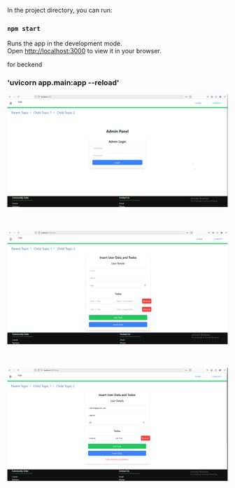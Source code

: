 In the project directory, you can run:

### `npm start`

Runs the app in the development mode.\
Open [http://localhost:3000](http://localhost:3000) to view it in your browser.


for beckend
### 'uvicorn app.main:app --reload'

![Alt Text](https://github.com/salim943/react-fastapi-admin-dashboard/blob/main/admin.png)
<br/><br/><br/><br/>
![Alt Text](https://github.com/salim943/react-fastapi-admin-dashboard/blob/main/todos.png)
<br/><br/><br/><br/>
![Alt Text](https://github.com/salim943/react-fastapi-admin-dashboard/blob/main/todo_with_data.png)
